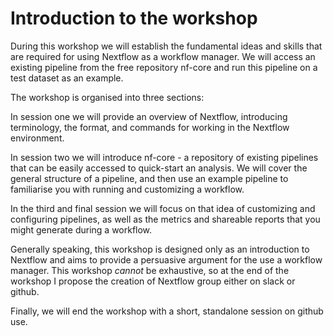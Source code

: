 # Introduction to the workshop

During this workshop we will establish the fundamental ideas and skills that are required for using Nextflow as a workflow manager. We will access an existing pipeline from the free repository nf-core and run this pipeline on a test dataset as an example.

The workshop is organised into three sections:

In session one we will provide an overview of Nextflow, introducing terminology, the format, and commands for working in the Nextflow environment.

In session two we will introduce nf-core - a repository of existing pipelines that can be easily accessed to quick-start an analysis. We will cover the general structure of a pipeline, and then use an example pipeline to familiarise you with running and customizing a workflow. 

In the third and final session we will focus on that idea of customizing and configuring pipelines, as well as the metrics and shareable reports that you might generate during a workflow. 

Generally speaking, this workshop is designed only as an introduction to Nextflow and aims to provide a persuasive argument for the use a workflow manager. This workshop *cannot* be exhaustive, so at the end of the workshop I propose the creation of Nextflow group either on slack or github. 

Finally, we will end the workshop with a short, standalone session on github use. 

